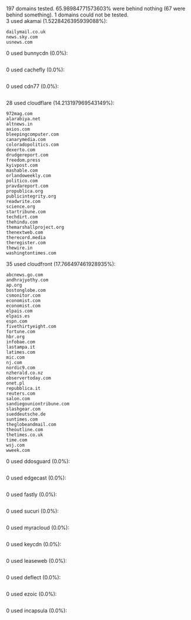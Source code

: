 197 domains tested. 65.98984771573603% were behind nothing (67 were behind something). 1 domains could not be tested.<br>
3 used akamai (1.5228426395939088%):
```
dailymail.co.uk
news.sky.com
usnews.com
```

0 used bunnycdn (0.0%):
```

```

0 used cachefly (0.0%):
```

```

0 used cdn77 (0.0%):
```

```

28 used cloudflare (14.213197969543149%):
```
972mag.com
alarabiya.net
altnews.in
axios.com
bleepingcomputer.com
canarymedia.com
coloradopolitics.com
dexerto.com
drudgereport.com
freedom.press
kyivpost.com
mashable.com
orlandoweekly.com
politico.com
pravdareport.com
propublica.org
publicintegrity.org
readwrite.com
science.org
startribune.com
techdirt.com
thehindu.com
themarshallproject.org
thenextweb.com
therecord.media
theregister.com
thewire.in
washingtontimes.com
```

35 used cloudfront (17.766497461928935%):
```
abcnews.go.com
andhrajyothy.com
ap.org
bostonglobe.com
csmonitor.com
economist.com
economist.com
elpais.com
elpais.es
espn.com
fivethirtyeight.com
fortune.com
hbr.org
infobae.com
lastampa.it
latimes.com
mic.com
nj.com
nordic9.com
nzherald.co.nz
observertoday.com
onet.pl
repubblica.it
reuters.com
salon.com
sandiegouniontribune.com
slashgear.com
sueddeutsche.de
suntimes.com
theglobeandmail.com
theoutline.com
thetimes.co.uk
time.com
wsj.com
wweek.com
```

0 used ddosguard (0.0%):
```

```

0 used edgecast (0.0%):
```

```

0 used fastly (0.0%):
```

```

0 used sucuri (0.0%):
```

```

0 used myracloud (0.0%):
```

```

0 used keycdn (0.0%):
```

```

0 used leaseweb (0.0%):
```

```

0 used deflect (0.0%):
```

```

0 used ezoic (0.0%):
```

```

0 used incapsula (0.0%):
```

```
